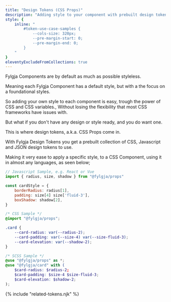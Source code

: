 ```yaml
---
title: "Design Tokens (CSS Props)"
description: "Adding style to your component with prebuilt design tokens, a.k.a. CSS Props."
style: {
    inline: "
        #token-use-case-samples {
            --cols-size: 320px;
            --pre-margin-start: 0;
            --pre-margin-end: 0;
        }
    "
}
eleventyExcludeFromCollections: true
---
```


Fylgja Components are by default as much as possible styleless.

Meaning each Fylgja Component has a default style,
but with a the focus on a foundational styles.

So adding your own style to each component is easy,
trough the power of CSS and CSS variables.,
Without losing the flexibility that most CSS frameworks have issues with.

But what if you don't have any design or style ready,
and you do want one.

This is where design tokens, a.k.a. CSS Props come in.

With Fylgja Design Tokens you get a prebuilt collection of CSS,
Javascript and JSON design tokens to use.

Making it very ease to apply a specific style, to a CSS Component,
using it in almost any languages, as seen below;

<div id="token-use-case-samples" class="auto-grid">

```jsx
// Javascript Sample, e.g. React or Vue
import { radius, size, shadow } from "@fylgja/props"

const cardStyle = {
    borderRadius: radius[1],
    padding: size[4] size['fluid-3'],
    boxShadow: shadow[2],
}
```

```css
/* CSS Sample */
@import "@fylgja/props";

.card {
    --card-radius: var(--radius-2);
    --card-padding: var(--size-4) var(--size-fluid-3);
    --card-elevation: var(--shadow-2);
}
```

```scss
/* SCSS Sample */
@use "@fylgja/props" as *;
@use "@fylgja/card" with (
    $card-radius: $radius-2;
    $card-padding: $size-4 $size-fluid-3;
    $card-elevation: $shadow-2;
);
```

</div>

{% include "related-tokens.njk" %}
